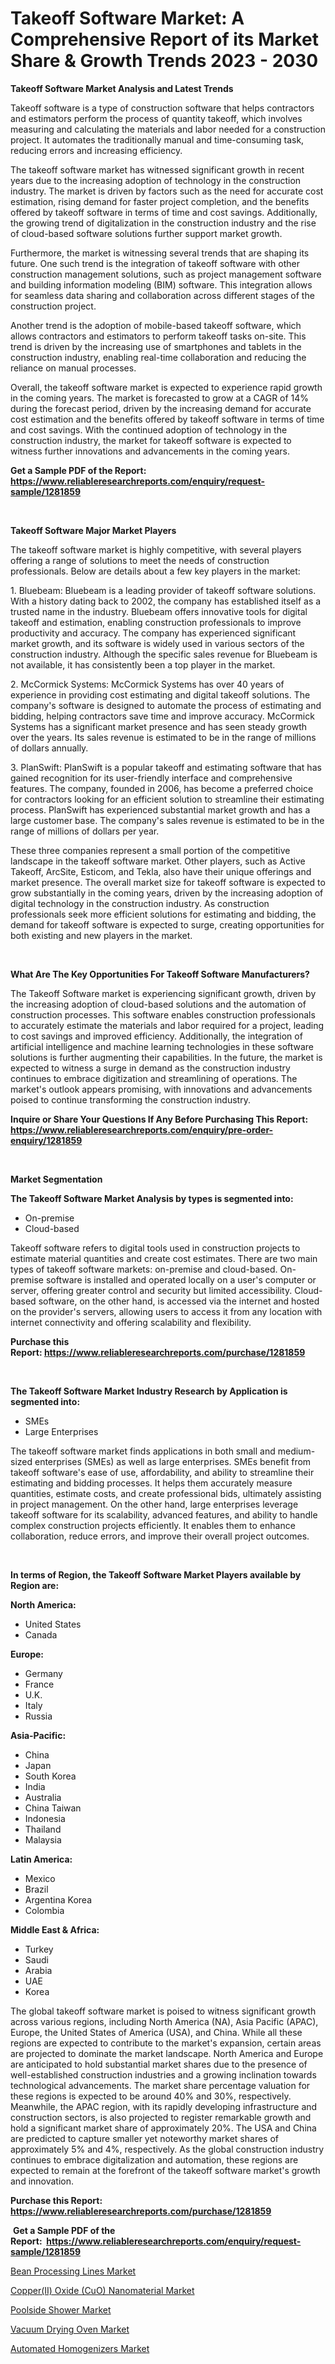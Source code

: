 <p><h1>Takeoff Software Market: A Comprehensive Report of its Market Share & Growth Trends 2023 - 2030</h1></p><p><strong>Takeoff Software Market Analysis and Latest Trends</strong></p>
<p><p>Takeoff software is a type of construction software that helps contractors and estimators perform the process of quantity takeoff, which involves measuring and calculating the materials and labor needed for a construction project. It automates the traditionally manual and time-consuming task, reducing errors and increasing efficiency.</p><p>The takeoff software market has witnessed significant growth in recent years due to the increasing adoption of technology in the construction industry. The market is driven by factors such as the need for accurate cost estimation, rising demand for faster project completion, and the benefits offered by takeoff software in terms of time and cost savings. Additionally, the growing trend of digitalization in the construction industry and the rise of cloud-based software solutions further support market growth.</p><p>Furthermore, the market is witnessing several trends that are shaping its future. One such trend is the integration of takeoff software with other construction management solutions, such as project management software and building information modeling (BIM) software. This integration allows for seamless data sharing and collaboration across different stages of the construction project.</p><p>Another trend is the adoption of mobile-based takeoff software, which allows contractors and estimators to perform takeoff tasks on-site. This trend is driven by the increasing use of smartphones and tablets in the construction industry, enabling real-time collaboration and reducing the reliance on manual processes.</p><p>Overall, the takeoff software market is expected to experience rapid growth in the coming years. The market is forecasted to grow at a CAGR of 14% during the forecast period, driven by the increasing demand for accurate cost estimation and the benefits offered by takeoff software in terms of time and cost savings. With the continued adoption of technology in the construction industry, the market for takeoff software is expected to witness further innovations and advancements in the coming years.</p></p>
<p><strong>Get a Sample PDF of the Report:&nbsp; <a href="https://www.reliableresearchreports.com/enquiry/request-sample/1281859">https://www.reliableresearchreports.com/enquiry/request-sample/1281859</a></strong></p>
<p>&nbsp;</p>
<p><strong>Takeoff Software Major Market Players</strong></p>
<p><p>The takeoff software market is highly competitive, with several players offering a range of solutions to meet the needs of construction professionals. Below are details about a few key players in the market:</p><p>1. Bluebeam: Bluebeam is a leading provider of takeoff software solutions. With a history dating back to 2002, the company has established itself as a trusted name in the industry. Bluebeam offers innovative tools for digital takeoff and estimation, enabling construction professionals to improve productivity and accuracy. The company has experienced significant market growth, and its software is widely used in various sectors of the construction industry. Although the specific sales revenue for Bluebeam is not available, it has consistently been a top player in the market.</p><p>2. McCormick Systems: McCormick Systems has over 40 years of experience in providing cost estimating and digital takeoff solutions. The company's software is designed to automate the process of estimating and bidding, helping contractors save time and improve accuracy. McCormick Systems has a significant market presence and has seen steady growth over the years. Its sales revenue is estimated to be in the range of millions of dollars annually.</p><p>3. PlanSwift: PlanSwift is a popular takeoff and estimating software that has gained recognition for its user-friendly interface and comprehensive features. The company, founded in 2006, has become a preferred choice for contractors looking for an efficient solution to streamline their estimating process. PlanSwift has experienced substantial market growth and has a large customer base. The company's sales revenue is estimated to be in the range of millions of dollars per year.</p><p>These three companies represent a small portion of the competitive landscape in the takeoff software market. Other players, such as Active Takeoff, ArcSite, Esticom, and Tekla, also have their unique offerings and market presence. The overall market size for takeoff software is expected to grow substantially in the coming years, driven by the increasing adoption of digital technology in the construction industry. As construction professionals seek more efficient solutions for estimating and bidding, the demand for takeoff software is expected to surge, creating opportunities for both existing and new players in the market.</p></p>
<p>&nbsp;</p>
<p><strong>What Are The Key Opportunities For Takeoff Software Manufacturers?</strong></p>
<p><p>The Takeoff Software market is experiencing significant growth, driven by the increasing adoption of cloud-based solutions and the automation of construction processes. This software enables construction professionals to accurately estimate the materials and labor required for a project, leading to cost savings and improved efficiency. Additionally, the integration of artificial intelligence and machine learning technologies in these software solutions is further augmenting their capabilities. In the future, the market is expected to witness a surge in demand as the construction industry continues to embrace digitization and streamlining of operations. The market's outlook appears promising, with innovations and advancements poised to continue transforming the construction industry.</p></p>
<p><strong>Inquire or Share Your Questions If Any Before Purchasing This Report: <a href="https://www.reliableresearchreports.com/enquiry/pre-order-enquiry/1281859">https://www.reliableresearchreports.com/enquiry/pre-order-enquiry/1281859</a></strong></p>
<p>&nbsp;</p>
<p><strong>Market Segmentation</strong></p>
<p><strong>The Takeoff Software Market Analysis by types is segmented into:</strong></p>
<p><ul><li>On-premise</li><li>Cloud-based</li></ul></p>
<p><p>Takeoff software refers to digital tools used in construction projects to estimate material quantities and create cost estimates. There are two main types of takeoff software markets: on-premise and cloud-based. On-premise software is installed and operated locally on a user's computer or server, offering greater control and security but limited accessibility. Cloud-based software, on the other hand, is accessed via the internet and hosted on the provider's servers, allowing users to access it from any location with internet connectivity and offering scalability and flexibility.</p></p>
<p><strong>Purchase this Report:&nbsp;<a href="https://www.reliableresearchreports.com/purchase/1281859">https://www.reliableresearchreports.com/purchase/1281859</a></strong></p>
<p>&nbsp;</p>
<p><strong>The Takeoff Software Market Industry Research by Application is segmented into:</strong></p>
<p><ul><li>SMEs</li><li>Large Enterprises</li></ul></p>
<p><p>The takeoff software market finds applications in both small and medium-sized enterprises (SMEs) as well as large enterprises. SMEs benefit from takeoff software's ease of use, affordability, and ability to streamline their estimating and bidding processes. It helps them accurately measure quantities, estimate costs, and create professional bids, ultimately assisting in project management. On the other hand, large enterprises leverage takeoff software for its scalability, advanced features, and ability to handle complex construction projects efficiently. It enables them to enhance collaboration, reduce errors, and improve their overall project outcomes.</p></p>
<p>&nbsp;</p>
<p><strong>In terms of Region, the Takeoff Software Market Players available by Region are:</strong></p>
<p>
    <p> <strong> North America: </strong>
        <ul>
            <li>United States</li>
            <li>Canada</li>
        </ul>
        </p> 
    <p> <strong> Europe: </strong>
        <ul>
            <li>Germany</li>
            <li>France</li>
            <li>U.K.</li>
            <li>Italy</li>
            <li>Russia</li>
        </ul>
        </p> 
    <p> <strong> Asia-Pacific: </strong>
        <ul>
            <li>China</li>
            <li>Japan</li>
            <li>South Korea</li>
            <li>India</li>
            <li>Australia</li>
            <li>China Taiwan</li>
            <li>Indonesia</li>
            <li>Thailand</li>
            <li>Malaysia</li>
        </ul>
        </p> 
    <p> <strong> Latin America: </strong>
        <ul>
            <li>Mexico</li>
            <li>Brazil</li>
            <li>Argentina Korea</li>
            <li>Colombia</li>
        </ul>
        </p> 
    <p> <strong> Middle East & Africa: </strong>
        <ul>
            <li>Turkey</li>
            <li>Saudi</li>
            <li>Arabia</li>
            <li>UAE</li>
            <li>Korea</li>
        </ul>
    </p>
    </p>
<p><p>The global takeoff software market is poised to witness significant growth across various regions, including North America (NA), Asia Pacific (APAC), Europe, the United States of America (USA), and China. While all these regions are expected to contribute to the market's expansion, certain areas are projected to dominate the market landscape. North America and Europe are anticipated to hold substantial market shares due to the presence of well-established construction industries and a growing inclination towards technological advancements. The market share percentage valuation for these regions is expected to be around 40% and 30%, respectively. Meanwhile, the APAC region, with its rapidly developing infrastructure and construction sectors, is also projected to register remarkable growth and hold a significant market share of approximately 20%. The USA and China are predicted to capture smaller yet noteworthy market shares of approximately 5% and 4%, respectively. As the global construction industry continues to embrace digitalization and automation, these regions are expected to remain at the forefront of the takeoff software market's growth and innovation.</p></p>
<p><strong>Purchase this Report: <a href="https://www.reliableresearchreports.com/purchase/1281859">https://www.reliableresearchreports.com/purchase/1281859</a></strong></p>
<p>&nbsp;<strong>Get a Sample PDF of the Report:&nbsp;&nbsp;<a href="https://www.reliableresearchreports.com/enquiry/request-sample/1281859">https://www.reliableresearchreports.com/enquiry/request-sample/1281859</a></strong></p>
<p><strong></strong></p>
<p><p><a href="https://www.linkedin.com/pulse/bean-processing-lines-market-size-growth-forecast-from-2023/">Bean Processing Lines Market</a></p><p><a href="https://www.linkedin.com/pulse/copperii-oxide-cuo-nanomaterial-market-insights-players/">Copper(II) Oxide (CuO) Nanomaterial Market</a></p><p><a href="https://medium.com/@marvinwalsh2023/poolside-shower-market-size-growth-forecast-2023-2030-806b964d72c0">Poolside Shower Market</a></p><p><a href="https://medium.com/@chiragreportprime2/vacuum-drying-oven-market-size-growth-forecast-2023-2030-09d567a3b997">Vacuum Drying Oven Market</a></p><p><a href="https://www.linkedin.com/pulse/automated-homogenizers-market-research-report-provides/">Automated Homogenizers Market</a></p></p>